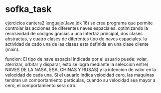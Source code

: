 # sofka_task
ejercicios cantera2
lenguaje(Java,jdk 16)
se crea programa que permite controlar las acciones de diferentes naves espaciales. optimizando la recirsividad de codigos gracias a una Interfaz principal, dos clases abstractas,
y cuatro clases de diferentes tipo de naves espaciales. la actividad de cado una de las clases esta definida en una clase cliente  (main).

funcion:
El tipo de nave espacial indicada por el usuario puede: volar, aterrizar, orbitar y disparar, esto se logra mediante la seleccion entre( NAVES DE LA NASA, ESA, CHINAS Y RUSAS) y la intencion de valor en la velocidad de cada una.
Si el usuario indica velocidad cero, las maquinas tendran un comportamiento particulas, cuando su velocidad sea mayor a cero, el comportamiento sera otro.

